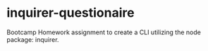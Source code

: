 # inquirer-questionaire
Bootcamp Homework assignment to create a CLI utilizing the node package: inquirer.
